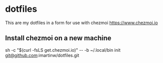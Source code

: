 # dotfiles

This are my dotfiles in a form for use with chezmoi https://www.chezmoi.io

## Install chezmoi on a new machine

   sh -c "$(curl -fsLS get.chezmoi.io)" -- -b ~/.local/bin init git@github.com:imartinw/dotfiles.git

